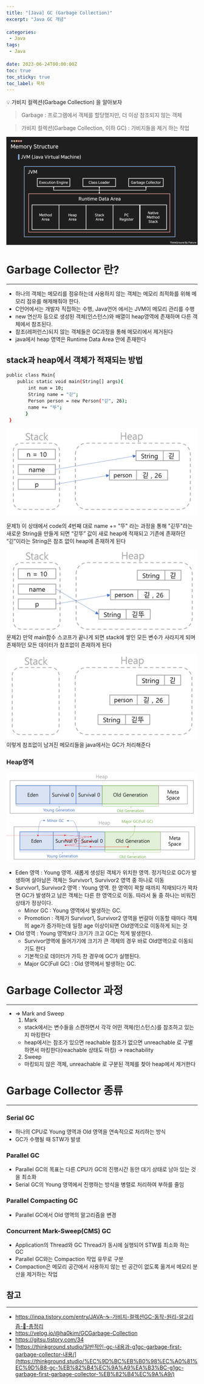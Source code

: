 ```yaml
---
title: "[Java] GC (Garbage Collection)"
excerpt: "Java GC 개념"

categories:
 - Java
tags:
 - Java

date: 2023-06-24T00:00:00Z
toc: true
toc_sticky: true
toc_label: 목차
---
```

<aside>
💡 가비지 컬렉션(Garbage Collection) 을 알아보자
</aside>

> Garbage : 프로그램에서 객체를 할당했지만, 더 이상 참조되지 않는 객체

> 가비지 컬렉션(Garbage Collection, 이하 GC) : 가비지들을 제거 하는 작업

![01](/assets/images/posts/java23.png)

# Garbage Collector **란?**

---
- 하나의 객체는 메모리를 점유하는데 사용하지 않는 객체는 메모리 최적화를 위해 메모리 점유를 해제해줘야 한다.
- C언어에서는 개발자 직접하는 수행, Java언어 에서는 JVM이 메모리 관리를 수행
- new 연산자 등으로 생성된 객체(인스턴스)와 배열이 heap영역에 존재하며 다른 객체에서 참조된다.
- 참조(레퍼런스)되지 않는 객체들은 GC과정을 통해  메모리에서 제거된다
- java에서 heap 영역은 Runtime Data Area 안에 존재한다

## stack과 heap에서 객체가 적재되는 방법

```bash
public class Main{
    public static void main(String[] args){
        int num = 10;
        String name = "긷";
        Person person = new Person("긷", 26);
        name += "뚜";
       }
 }
```

![01](/assets/images/posts/java23-2.png)

문제1) 이 상태에서 code의 4번째 대로 name += "뚜" 라는 과정을 통해 "긷뚜"라는 새로운 String을 만들게 되면 “긷뚜” 값이 새로 heap에 적재되고 기존에 존재하던  “긷”이라는 String은 참조 없이 heap에 존재하게 된다

![01](/assets/images/posts/java23-3.png)
문제2) 만약 main함수 스코프가 끝나게 되면 stack에 쌓인 모든 변수가 사라지게 되며 존재하던 모든 데이터가 참조없이 존재하게 된다

![01](/assets/images/posts/java23-4.png)
이렇게 참조없이 남겨진 메모리들을 java에서는 GC가 처리해준다

### Heap영역

![01](/assets/images/posts/java23-5.png)
![01](/assets/images/posts/java23-6.png)

- Eden 영역 : Young 영역. 새롭게 생성된 객체가 위치한 영역. 정기적으로 GC가 발생하며 살아남은 객체는 Survivor1, Survivor2 영역 중 하나로 이동
- Survivor1, Survivor2 영역 : Young 영역.  한 영역이 꽉찰 때까지 적재되다가 꽉차면 GC가 발생하고 남은 객체는 다른 한 영역으로 이동. 따라서 둘 중 하나는 비워진 상태가 정상이다.
  - Minor GC : Young 영역에서 발생하는 GC.
  - Promotion : 객체가 Survivor1, Survivor2 영역을 번갈아 이동할 때마다 객체의 age가 증가하는데 일정 age 이상이되면 Old영역으로 이동하게 되는 것
- Old 영역 : Young 영역보다 크기가 크고 GC는 적게 발생한다.
  - Survivor영역에 들어가기에 크기가 큰 객체의 경우 바로 Old영역으로 이동되기도 한다
  - 기본적으로 데이터가 가득 찬 경우에 GC가 실행된다.
  - Major GC(Full GC) : Old 영역에서 발생하는 GC.

# Garbage Collector 과정

---
- ⇒ Mark and Sweep
  1. Mark
    - stack에서는 변수들을 스캔하면서 각각 어떤 객체(인스턴스)를 참조하고 있는지 마킹한다
    - heap에서는 참조가 있으면 reachable 참조가 없으면 unreachable 로 구별하면서 마킹한다(reachable 상태도 마킹) → reachability
  2. Sweep
    - 마킹되지 않은 객체, unreachable 로 구분된 객체를 찾아 heap에서 제거한다

# Garbage Collector  종류

---
### **Serial GC**
- 하나의 CPU로 Young 영역과 Old 영역을 연속적으로 처리하는 방식
- GC가 수행될 때 STW가 발생

### **Parallel GC**
- Parallel GC의 목표는 다른 CPU가 GC의 진행시간 동안 대기 상태로 남아 있는 것을 최소화
- Serial GC의 Young 영역에서 진행하는 방식을 병렬로 처리하여 부하를 줄임

### **Parallel Compacting GC**
- Parallel GC에서 Old 영역의 알고리즘을 변경

### **Concurrent Mark-Sweep(CMS) GC**
- Application의 Thread와 GC Thread가 동시에 실행되어 STW를 최소화 하는 GC
- Parallel GC와는 Compaction 작업 유무로 구분
- Compaction은 메모리 공간에서 사용하지 않는 빈 공간이 없도록 옮겨서 메모리 분산을 제거하는 작업



## 참고

---
- https://inpa.tistory.com/entry/JAVA-☕-가비지-컬렉션GC-동작-원리-알고리즘-💯-총정리
- https://velog.io/@ha0kim/GCGarbage-Collection
- https://gitsu.tistory.com/34
- [https://thinkground.studio/일반적인-gc-내용과-g1gc-garbage-first-garbage-collector-내용/](https://thinkground.studio/%EC%9D%BC%EB%B0%98%EC%A0%81%EC%9D%B8-gc-%EB%82%B4%EC%9A%A9%EA%B3%BC-g1gc-garbage-first-garbage-collector-%EB%82%B4%EC%9A%A9/)